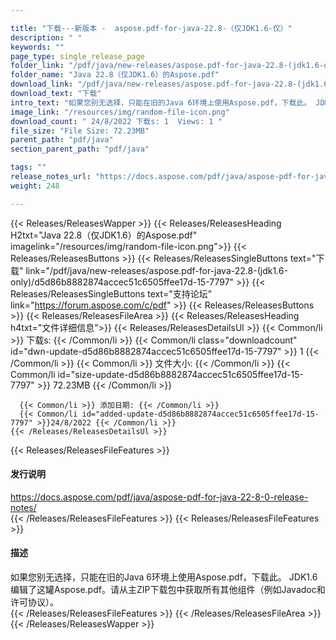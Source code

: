 ```yaml
---

title: "下载---新版本 -  aspose.pdf-for-java-22.8-（仅JDK1.6-仅）"
description: " "
keywords: ""
page_type: single_release_page
folder_link: "/pdf/java/new-releases/aspose.pdf-for-java-22.8-(jdk1.6-only)/"
folder_name: "Java 22.8（仅JDK1.6）的Aspose.pdf"
download_link: "/pdf/java/new-releases/aspose.pdf-for-java-22.8-(jdk1.6-only)/d5d86b8882874accec51c6505ffee17d-15-7797"
download_text: "下载"
intro_text: "如果您别无选择，只能在旧的Java 6环境上使用Aspose.pdf，下载此。 JDK1.6编辑了这罐Aspose.pdf。请从主ZIP下载包中获取所有其他组件（例如Javadoc和许可协议）。"
image_link: "/resources/img/random-file-icon.png"
download_count: " 24/8/2022 下载s: 1  Views: 1 "
file_size: "File Size: 72.23MB"
parent_path: "pdf/java"
section_parent_path: "pdf/java"

tags: ""
release_notes_url: "https://docs.aspose.com/pdf/java/aspose-pdf-for-java-22-8-0-release-notes/"
weight: 248

---
```


{{< Releases/ReleasesWapper >}}
  {{< Releases/ReleasesHeading H2txt="Java 22.8（仅JDK1.6）的Aspose.pdf" imagelink="/resources/img/random-file-icon.png">}}
  {{< Releases/ReleasesButtons >}}
    {{< Releases/ReleasesSingleButtons text="下载" link="/pdf/java/new-releases/aspose.pdf-for-java-22.8-(jdk1.6-only)/d5d86b8882874accec51c6505ffee17d-15-7797" >}}
    {{< Releases/ReleasesSingleButtons text="支持论坛" link="https://forum.aspose.com/c/pdf" >}}
  {{< Releases/ReleasesButtons >}}
  {{< Releases/ReleasesFileArea >}}
    {{< Releases/ReleasesHeading h4txt="文件详细信息">}}
    {{< Releases/ReleasesDetailsUl >}}
      {{< Common/li >}} 下载s: {{< /Common/li >}}
      {{< Common/li class="downloadcount" id="dwn-update-d5d86b8882874accec51c6505ffee17d-15-7797" >}} 1 {{< /Common/li >}}
      {{< Common/li >}} 文件大小: {{< /Common/li >}}
      {{< Common/li id="size-update-d5d86b8882874accec51c6505ffee17d-15-7797" >}} 72.23MB {{< /Common/li >}}

      {{< Common/li >}} 添加日期: {{< /Common/li >}}
      {{< Common/li id="added-update-d5d86b8882874accec51c6505ffee17d-15-7797" >}}24/8/2022 {{< /Common/li >}}
    {{< /Releases/ReleasesDetailsUl >}}

  {{< Releases/ReleasesFileFeatures >}}
      <h4>发行说明</h4><div><a href='https://docs.aspose.com/pdf/java/aspose-pdf-for-java-22-8-0-release-notes/'>https://docs.aspose.com/pdf/java/aspose-pdf-for-java-22-8-0-release-notes/</a></div>
  {{< /Releases/ReleasesFileFeatures >}}
  {{< Releases/ReleasesFileFeatures >}}
      <h4>描述</h4><div class="HTMLDescription">如果您别无选择，只能在旧的Java 6环境上使用Aspose.pdf，下载此。 JDK1.6编辑了这罐Aspose.pdf。请从主ZIP下载包中获取所有其他组件（例如Javadoc和许可协议）。</div>
  {{< /Releases/ReleasesFileFeatures >}}
 {{< /Releases/ReleasesFileArea >}}
{{< /Releases/ReleasesWapper >}}


